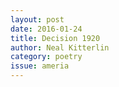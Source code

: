 ```yaml
---
layout: post 
date: 2016-01-24
title: Decision 1920
author: Neal Kitterlin
category: poetry
issue: ameria
---
```

